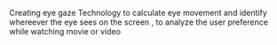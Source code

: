 Creating eye gaze Technology to calculate eye movement and identify whereever the eye sees on the screen , to analyze the user preference while watching movie or video

